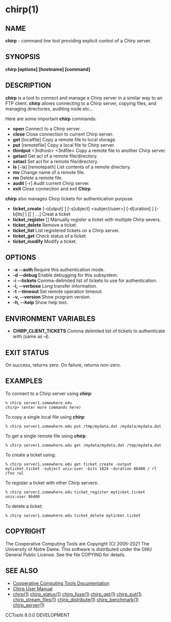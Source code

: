 






















# chirp(1)

## NAME
**chirp** - command line tool providing explicit control of a Chirp server.

## SYNOPSIS
****chirp [options] [hostname] [command]****

## DESCRIPTION

**chirp** is a tool to connect and manage a Chirp server in a similar way to an FTP client.  **chirp** allows connecting to a Chirp server, copying files, and managing directories, auditing node etc...

Here are some important  **chirp** commands:


- **open** <host> Connect to a Chirp server.
- **close** Close connection to current Chirp server.  
- **get** <remotefile> [localfile] Copy a remote file to local storage.
- **put** <localfile> [remotefile] Copy a local file to Chirp server.
- **thirdput** <file> <3rdhost> <3rdfile> Copy a remote file to another Chirp server.
- **getacl** <remotepath> Get acl of a remote file/directory.
- **setacl** <remotepath> <user> <rwldax> Set acl for a remote file/directory.
- **ls** [-la] [remotepath] List contents of a remote directory.
- **mv** <oldname> <newname> Change name of a remote file.
- **rm** <file> Delete a remote file.
- **audit**	[-r] Audit current Chirp server.
- **exit** Close connection and exit **Chirp**.


**chirp** also manages Chirp tickets for authentication purpose.


- **ticket_create** [-o[utput] <ticket filename>] [-s[ubject] <subject/user>] [-d[uration] <duration>] [-b[its] <bits>] [[<directory> <acl>] ...] Creat a ticket
- **ticket_register** <name> [<subject>] <duration> Manually register a ticket with multiple Chirp severs.
- **ticket_delete** <name> Remove a ticket.
- **ticket_list** <name> List registered tickets on a Chirp server.
- **ticket_get** <name> Check status of a ticket.
- **ticket_modify** <name> <directory> <aclmask> Modify a ticket.


## OPTIONS

- **-a --auth <flag>** Require this authentication mode.
- **-d --debug <flag>** Enable debugging for this subsystem.
- **-i --tickets <files>** Comma-delimited list of tickets to use for authentication.
- **-l, --verbose** Long transfer information.
- **-t --timeout <time>** Set remote operation timeout.
- **-v, --version** Show program version.
- **-h, --help** Show help text.


## ENVIRONMENT VARIABLES


- ****CHIRP_CLIENT_TICKETS**** Comma delimited list of tickets to authenticate with (same as **-i**).


## EXIT STATUS
On success, returns zero.  On failure, returns non-zero.

## EXAMPLES

To connect to a Chirp server using **chirp**:

```
% chirp server1.somewhere.edu
chirp> (enter more commands here)
```

To copy a single local file using **chirp**:

```
% chirp server1.somewhere.edu put /tmp/mydata.dat /mydata/mydata.dat
```

To get a single remote file using **chirp**:

```
% chirp server1.somewhere.edu get /mydata/mydata.dat /tmp/mydata.dat
```

To create a ticket using:

```
% chirp server1.somewhere.edu get ticket_create -output myticket.ticket -subject unix:user -bits 1024 -duration 86400 / rl /foo rwl
```

To register a ticket with other Chirp servers:

```
% chirp server2.somewhere.edu ticket_register myticket.ticket unix:user 86400
```

To delete a ticket:

```
% chirp server1.somewhere.edu ticket_delete myticket.ticket
```


## COPYRIGHT

The Cooperative Computing Tools are Copyright (C) 2005-2021 The University of Notre Dame.  This software is distributed under the GNU General Public License.  See the file COPYING for details.

## SEE ALSO


- [Cooperative Computing Tools Documentation]("../index.html")
- [Chirp User Manual]("../chirp.html")
- [chirp(1)](chirp.md)  [chirp_status(1)](chirp_status.md)  [chirp_fuse(1)](chirp_fuse.md)  [chirp_get(1)](chirp_get.md)  [chirp_put(1)](chirp_put.md)  [chirp_stream_files(1)](chirp_stream_files.md)  [chirp_distribute(1)](chirp_distribute.md)  [chirp_benchmark(1)](chirp_benchmark.md)  [chirp_server(1)](chirp_server.md)


CCTools 8.0.0 DEVELOPMENT
